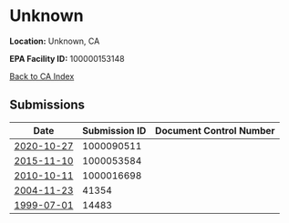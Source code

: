 # Unknown

**Location:** Unknown, CA

**EPA Facility ID:** 100000153148

[Back to CA Index](../../index.md)

## Submissions

| Date | Submission ID | Document Control Number |
|------|--------------|-------------------------|
| [2020-10-27](submissions/1000090511.md) | 1000090511 |  |
| [2015-11-10](submissions/1000053584.md) | 1000053584 |  |
| [2010-10-11](submissions/1000016698.md) | 1000016698 |  |
| [2004-11-23](submissions/41354.md) | 41354 |  |
| [1999-07-01](submissions/14483.md) | 14483 |  |

